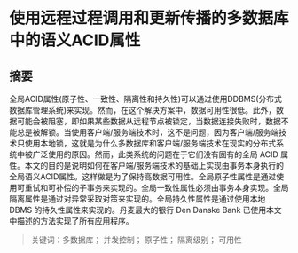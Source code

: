 # 使用远程过程调用和更新传播的多数据库中的语义ACID属性

## 摘要

全局ACID属性(原子性、一致性、隔离性和持久性)可以通过使用DDBMS(分布式数据库管理系统)来实现。然而，在这个解决方案中，数据可用性很低。此外，数据可能会被阻塞，即如果某些数据从远程节点被锁定，当数据连接失败时，数据不能总是被解锁。当使用客户端/服务端技术时，这不是问题，因为客户端/服务端技术只使用本地锁，这就是为什么多数据库和客户端/服务端技术在现实的分布式系统中被广泛使用的原因。然而，此类系统的问题在于它们没有固有的全局 ACID 属性。本文的目的是说明如何在客户端/服务端技术的基础上实现由事务本身执行的全局语义ACID属性。这样做是为了保持高数据可用性。全局原子性属性是通过使用可重试和可补偿的子事务来实现的。全局一致性属性必须由事务本身实现。全局隔离属性是通过对异常采取对策来实现的。全局持久性属性是通过使用本地 DBMS 的持久性属性来实现的。丹麦最大的银行 Den Danske Bank 已使用本文中描述的方法实现了所有应用程序。

>  关键词：多数据库； 并发控制； 原子性； 隔离级别； 可用性